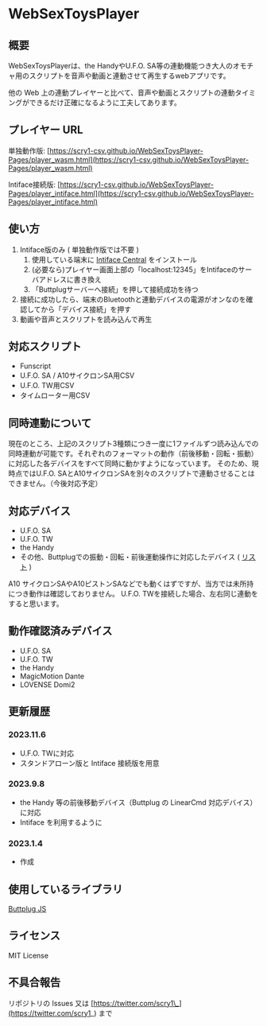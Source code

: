 # WebSexToysPlayer

## 概要

WebSexToysPlayerは、the HandyやU.F.O. SA等の連動機能つき大人のオモチャ用のスクリプトを音声や動画と連動させて再生するwebアプリです。

他の Web 上の連動プレイヤーと比べて、音声や動画とスクリプトの連動タイミングができるだけ正確になるように工夫してあります。

## プレイヤー URL

単独動作版: [https://scry1-csv.github.io/WebSexToysPlayer-Pages/player_wasm.html](https://scry1-csv.github.io/WebSexToysPlayer-Pages/player_wasm.html)

Intiface接続版: [https://scry1-csv.github.io/WebSexToysPlayer-Pages/player_intiface.html](https://scry1-csv.github.io/WebSexToysPlayer-Pages/player_intiface.html)

## 使い方

1. Intiface版のみ ( 単独動作版では不要 )
    1. 使用している端末に <a href="https://intiface.com/central/">Intiface Central</a> をインストール</li>
    2. (必要なら)プレイヤー画面上部の「localhost:12345」をIntifaceのサーバアドレスに書き換え</li>
    3. 「Buttplugサーバーへ接続」を押して接続成功を待つ</li>
2. 接続に成功したら、端末のBluetoothと連動デバイスの電源がオンなのを確認してから「デバイス接続」を押す
3. 動画や音声とスクリプトを読み込んで再生

## 対応スクリプト

- Funscript
- U.F.O. SA / A10サイクロンSA用CSV
- U.F.O. TW用CSV
- タイムローター用CSV

## 同時連動について

現在のところ、上記のスクリプト3種類につき一度に1ファイルずつ読み込んでの同時連動が可能です。それぞれのフォーマットの動作（前後移動・回転・振動）に対応した各デバイスをすべて同時に動かすようになっています。
そのため、現時点ではU.F.O. SAとA10サイクロンSAを別々のスクリプトで連動させることはできません。（今後対応予定）

## 対応デバイス
- U.F.O. SA
- U.F.O. TW
- the Handy
- その他、Buttplugでの振動・回転・前後運動操作に対応したデバイス ( [リスト](https://iostindex.com/?filter0ButtplugSupport=7) )

A10 サイクロンSAやA10ピストンSAなどでも動くはずですが、当方では未所持につき動作は確認しておりません。
U.F.O. TWを接続した場合、左右同じ連動をすると思います。

## 動作確認済みデバイス

- U.F.O. SA
- U.F.O. TW
- the Handy
- MagicMotion Dante
- LOVENSE Domi2

## 更新履歴

### 2023.11.6
- U.F.O. TWに対応
- スタンドアローン版と Intiface 接続版を用意

### 2023.9.8

- the Handy 等の前後移動デバイス（Buttplug の LinearCmd 対応デバイス）に対応
- Intiface を利用するように

### 2023.1.4

- 作成

## 使用しているライブラリ

[Buttplug JS](https://github.com/buttplugio/buttplug-rs-ffi/tree/master/js)

## ライセンス

MIT License

## 不具合報告

リポジトリの Issues 又は [https://twitter.com/scry1\_](https://twitter.com/scry1_) まで
